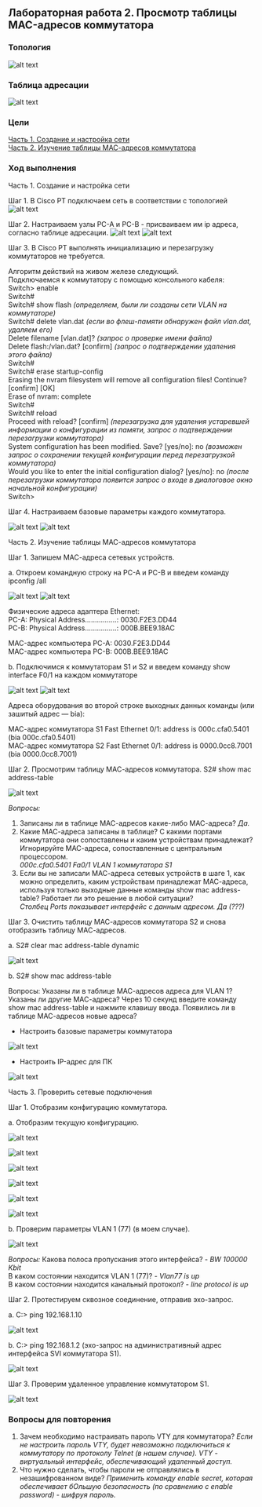 ## Лабораторная работа 2. Просмотр таблицы MAC-адресов коммутатора
### Топология
![alt text](https://github.com/elborisova3009/otus-networks/blob/master/labs/lab2/Screenshot_12.09.2022(11-07-50).png)
### 	Таблица адресации
![alt text](https://github.com/elborisova3009/otus-networks/blob/master/labs/lab2/Screenshot_12.09.2022(11-44-37).png)
### 	Цели 
<a href="#1"> Часть 1. Создание и настройка сети </a>  
<a href="#2"> Часть 2. Изучение таблицы МАС-адресов коммутатора </a>  
### 	Ход выполнения 

<a name="1"> Часть 1. Создание и настройка сети </a>
  
Шаг 1. В Cisco PT подключаем сеть в соответствии с топологией  
![alt text](https://github.com/elborisova3009/otus-networks/blob/master/labs/lab2/Screenshot_12.09.2022(12-20-58-).png)  

Шаг 2. Настраиваем узлы PC-A и PC-B - присваиваем им ip адреса, согласно таблице адресации.
![alt text](https://github.com/elborisova3009/otus-networks/blob/master/labs/lab2/Screenshot_12.09.2022(12-38-28).png)
![alt text](https://github.com/elborisova3009/otus-networks/blob/master/labs/lab2/Screenshot_12.09.2022(12-38-51).png)

Шаг 3. В Cisco PT выполнять инициализацию и перезагрузку коммутаторов не требуется. 

Алгоритм действий на живом железе следующий.      
Подключаемся к коммутатору с помощью консольного кабеля:  
Switch> enable    
Switch#  
Switch# show flash *(определяем, были ли созданы сети VLAN на коммутаторе)*   
Switch# delete vlan.dat *(если во флеш-памяти обнаружен файл vlan.dat, удаляем его)*    
Delete filename [vlan.dat]? *(запрос о проверке имени файла)*  
Delete flash:/vlan.dat? [confirm] *(запрос о подтверждении удаления этого файла)*  
Switch#    
Switch# erase startup-config  
Erasing the nvram filesystem will remove all configuration files! Continue? [confirm] [OK]    
Erase of nvram: complete  
Switch#  
Switch# reload  
Proceed with reload? [confirm] *(перезагрузка для удаления устаревшей информации о конфигурации из памяти, запрос о подтверждении перезагрузки коммутатора)*  
System configuration has been modified. Save? [yes/no]: no *(возможен запрос о сохранении текущей конфигурации перед перезагрузкой коммутатора)*     
Would you like to enter the initial configuration dialog? [yes/no]: no *(после перезагрузки коммутатора появится запрос о входе в диалоговое окно начальной конфигурации)*    
Switch>  

Шаг 4. Настраиваем базовые параметры каждого коммутатора.
  
![alt text](https://github.com/elborisova3009/otus-networks/blob/master/labs/lab2/Screenshot_12.09.2022(13-35-44).png)
![alt text](https://github.com/elborisova3009/otus-networks/blob/master/labs/lab2/Screenshot_12.09.2022(15-10-52).png)


 <a name="2"> Часть 2. Изучение таблицы МАС-адресов коммутатора </a>
 
 Шаг 1. Запишем МАС-адреса сетевых устройств.
 
 a.	Откроем командную строку на PC-A и PC-B и введем команду ipconfig /all  
 
 ![alt text](https://github.com/elborisova3009/otus-networks/blob/master/labs/lab2/Screenshot_12.09.2022(15-32-27).png)
 ![alt text](https://github.com/elborisova3009/otus-networks/blob/master/labs/lab2/Screenshot_12.09.2022(15-33-22).png)
 
  Физические адреса адаптера Ethernet:  
  PC-A: Physical Address................: 0030.F2E3.DD44  
  PC-B: Physical Address................: 000B.BEE9.18AC
  
  MAC-адрес компьютера PC-A: 0030.F2E3.DD44  
  MAC-адрес компьютера PC-B: 000B.BEE9.18AC  
  
  b.	Подключимся к коммутаторам S1 и S2 и введем команду show interface F0/1 на каждом коммутаторе
  
  ![alt text](https://github.com/elborisova3009/otus-networks/blob/master/labs/lab2/Screenshot_12.09.2022(15-58-41).png)
  ![alt text](https://github.com/elborisova3009/otus-networks/blob/master/labs/lab2/Screenshot_12.09.2022(15-58-04).png)
  
  Адреса оборудования во второй строке выходных данных команды (или зашитый адрес — bia):
  
  МАС-адрес коммутатора S1 Fast Ethernet 0/1: address is 000c.cfa0.5401 (bia 000c.cfa0.5401)  
  МАС-адрес коммутатора S2 Fast Ethernet 0/1: address is 0000.0cc8.7001 (bia 0000.0cc8.7001)
  
  
  Шаг 2. Просмотрим таблицу МАС-адресов коммутатора.
  S2# show mac address-table
  
  ![alt text](https://github.com/elborisova3009/otus-networks/blob/master/labs/lab2/Screenshot_12.09.2022(17-27-11).png)
  
*Вопросы:*
1. Записаны ли в таблице МАС-адресов какие-либо МАС-адреса? *Да.*    
2. Какие МАС-адреса записаны в таблице? С какими портами коммутатора они сопоставлены и каким устройствам принадлежат? Игнорируйте МАС-адреса, сопоставленные с центральным процессором.   
*000c.cfa0.5401 Fa0/1 VLAN 1 коммутатора S1*  
3. Если вы не записали МАС-адреса сетевых устройств в шаге 1, как можно определить, каким устройствам принадлежат МАС-адреса, используя только выходные данные команды show mac address-table? Работает ли это решение в любой ситуации?   
*Столбец Ports показывает интерфейс с данным адресом. Да (???)*

  Шаг 3. Очистить таблицу МАС-адресов коммутатора S2 и снова отобразить таблицу МАС-адресов.
  
a.	S2# clear mac address-table dynamic

 ![alt text](https://github.com/elborisova3009/otus-networks/blob/master/labs/lab2/Screenshot_12.09.2022(17-42-30).png)

b.	S2# show mac address-table



Вопросы:
Указаны ли в таблице МАС-адресов адреса для VLAN 1? Указаны ли другие МАС-адреса?
Через 10 секунд введите команду show mac address-table и нажмите клавишу ввода. Появились ли в таблице МАС-адресов новые адреса?




  
  

  
- Настроить базовые параметры коммутатора

![alt text](https://github.com/elborisova3009/otus-networks/blob/master/labs/Screenshot_06.09.2022(17-53-48).png)

- Настроить IP-адрес для ПК  

![alt text](https://github.com/elborisova3009/otus-networks/blob/master/labs/Screenshot_07.09.2022(13-13-15).png)
 
 <a name="3"> Часть 3. Проверить сетевые подключения </a>
 
Шаг 1. Отобразим конфигурацию коммутатора.

a.	Отобразим текущую конфигурацию. 

![alt text](https://github.com/elborisova3009/otus-networks/blob/master/labs/Screenshot_07.09.2022(12-46-07).png)

![alt text](https://github.com/elborisova3009/otus-networks/blob/master/labs/Screenshot_07.09.2022(12-46-28).png)

![alt text](https://github.com/elborisova3009/otus-networks/blob/master/labs/Screenshot_07.09.2022(12-46-57).png)

![alt text](https://github.com/elborisova3009/otus-networks/blob/master/labs/Screenshot_07.09.2022(12-47-45).png)

![alt text](https://github.com/elborisova3009/otus-networks/blob/master/labs/Screenshot_07.09.2022(12-48-12).png)

![alt text](https://github.com/elborisova3009/otus-networks/blob/master/labs/Screenshot_07.09.2022(12-49-02).png)

b. Проверим параметры VLAN 1 (77) (в моем случае).

![alt text](https://github.com/elborisova3009/otus-networks/blob/master/labs/Screenshot_07.09.2022(12-57-08).png)

*Вопросы:* 
Какова полоса пропускания этого интерфейса? - *BW 100000 Kbit*   
В каком состоянии находится VLAN 1 (77)? - *Vlan77 is up*  
В каком состоянии находится канальный протокол? - *line protocol is up*  

Шаг 2. Протестируем сквозное соединение, отправив эхо-запрос.

a.	C:\> ping 192.168.1.10 

![alt text](https://github.com/elborisova3009/otus-networks/blob/master/labs/Screenshot_07.09.2022(13-17-12).png)

b.	C:\> ping 192.168.1.2 (эхо-запрос на административный адрес интерфейса SVI коммутатора S1).

![alt text](https://github.com/elborisova3009/otus-networks/blob/master/labs/Screenshot_07.09.2022(13-16-33).png)

Шаг 3. Проверим удаленное управление коммутатором S1.

![alt text](https://github.com/elborisova3009/otus-networks/blob/master/labs/Screenshot_07.09.2022(13-56-27).png)

### 	Вопросы для повторения

1.	Зачем необходимо настраивать пароль VTY для коммутатора? *Если не настроить пароль VTY, будет невозможно подключиться к коммутатору по протоколу Telnet (в нашем случае). VTY - виртуальный интерфейс, обеспечивающий удаленный доступ.*  
2.	Что нужно сделать, чтобы пароли не отправлялись в незашифрованном виде? *Применить команду enable secret, которая обеспечивает бОльшую безопасность (по сравнению с enable password) - шифруя пароль.*
